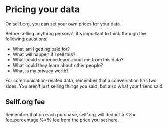 # Pricing your data

On sellf.org, you can set your own prices for your data.

Before selling anything personal, it's important to think through the following questions:

*   What am I getting paid for?
*   What will happen if I sell this?
*   What could someone learn about me from this data?
*   What could they learn about other people?
*   What is my privacy worth?

For communication-related data, remember that a conversation has two sides. You aren't just selling things *you* said, but also what your friend said.

## Sellf.org fee

Remember that on each purchase, sellf.org will deduct a <%= fee_percentage %>% fee from the price you set here.
